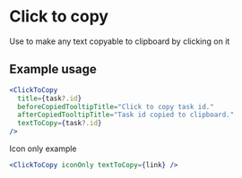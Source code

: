 # Click to copy

Use to make any text copyable to clipboard by clicking on it

## Example usage

```jsx
<ClickToCopy
  title={task?.id}
  beforeCopiedTooltipTitle="Click to copy task id."
  afterCopiedTooltipTitle="Task id copied to clipboard."
  textToCopy={task?.id}
/>
```

Icon only example

```jsx
<ClickToCopy iconOnly textToCopy={link} />
```
